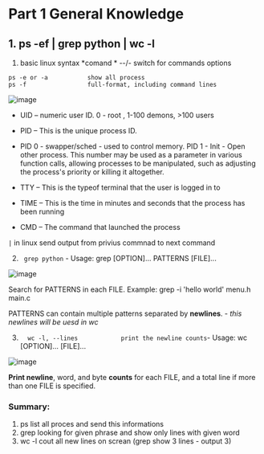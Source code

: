 # Part 1 General Knowledge

## 1. ps -ef | grep python | wc -l
 
1. basic linux syntax *comand * --/- switch for commands options
```
ps -e or -a           show all process 
ps -f                 full-format, including command lines
```
![image](https://user-images.githubusercontent.com/47614594/154872675-bcd18ea0-f4e6-47c9-914c-9f27bb1915e2.png)

* UID – numeric user ID. 0 - root , 1-100 demons, >100 users
* PID – This is the unique process ID. 
* PID 0 - swapper/sched - used to control memory. PID 1 - Init - Open other process. 
This number may be used as a parameter in various function calls, allowing processes to be manipulated, such as adjusting the process's priority or killing it altogether. 

* TTY – This is the typeof terminal that the user is logged in to
* TIME – This is the time in minutes and seconds that the process has been running
* CMD – The command that launched the process

```|``` in linux send output from privius commnad to next command

2. ``` grep python``` - Usage: grep [OPTION]... PATTERNS [FILE]...

![image](https://user-images.githubusercontent.com/47614594/154873647-21eabab4-eccc-4a33-9eea-f9d7ce554a07.png)


Search for PATTERNS in each FILE.
Example: grep -i 'hello world' menu.h main.c

PATTERNS can contain multiple patterns separated by **newlines**. - _this newlines will be uesd in wc_

3. ```  wc -l, --lines            print the newline counts```- Usage: wc [OPTION]... [FILE]... 

![image](https://user-images.githubusercontent.com/47614594/154873728-5e54cb85-79d7-4d0b-8177-a6e13d0a0fba.png)

**Print newline**, word, and byte **counts** for each FILE, and a total line if
more than one FILE is specified.

### Summary: 
1. ps list all proces and send this informations
2. grep looking for given phrase and show only lines with given word 
3. wc -l cout all new lines on screan (grep show 3 lines - output 3)
